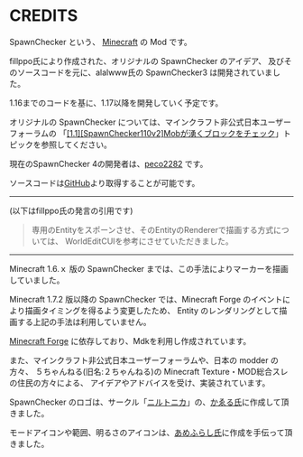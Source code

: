 CREDITS
==================

SpawnChecker という、 [Minecraft](https://www.minecraft.net) の Mod です。

fillppo氏により作成された、オリジナルの SpawnChecker のアイデア、
及びそのソースコードを元に、alalwww氏の SpawnChecker3 は開発されていました。

1.16までのコードを基に、1.17以降を開発していく予定です。

オリジナルの SpawnChecker については、マインクラフト非公式日本ユーザーフォーラムの
「[[1.1][SpawnChecker110v2]Mobが湧くブロックをチェック](http://forum.minecraftuser.jp/viewtopic.php?t=36)」トピックを参照してください。

現在のSpawnChecker 4の開発者は、[peco2282](https://github.com/peco2282) です。

ソースコードは[GitHub](https://github.com/peco2282/SpawnChecker)より取得することが可能です。


---------------------------------------
(以下はfillppo氏の発言の引用です)
> 専用のEntityをスポーンさせ、そのEntityのRendererで描画する方式については、
> WorldEditCUIを参考にさせていただきました。
---------------------------------------
Minecraft 1.6.ｘ 版の SpawnChecker までは、この手法によりマーカーを描画していました。

Minecraft 1.7.2 版以降の SpawnChecker では、Minecraft Forge のイベントにより描画タイミングを得るよう変更したため、
Entity のレンダリングとして描画する上記の手法は利用していません。

[Minecraft Forge](http://minecraftforge.net/) に依存しており、Mdkを利用し作成されています。

また、マインクラフト非公式日本ユーザーフォーラムや、日本の modder の方々、
５ちゃんねる(旧名:２ちゃんねる)の Minecraft Texture・MOD総合スレ の住民の方々による、
アイデアやアドバイスを受け、実装されています。

SpawnChecker のロゴは、サークル「[ニルトニカ](https://twitter.com/nilutonica)」の、[かゑる氏](https://twitter.com/ka_we_ru)に作成して頂きました。

モードアイコンや範囲、明るさのアイコンは、[あめふらし氏](https://twitter.com/furasanai)に作成を手伝って頂きました。
